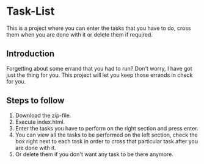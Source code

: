 # Task-List
This is a project where you can enter the tasks that you have to do, cross them when you are done with it or delete them if required. 

## Introduction
Forgetting about some errand that you had to run? Don't worry, I have got just the thing for you. This project will let you keep those errands in check for you.

## Steps to follow
1. Download the zip-file.
2. Execute index.html.
3. Enter the tasks you have to perform on the right section and press enter.
4. You can view all the tasks to be performed on the left section, check the box right next to each task in order to cross that particular task after you are done with it.
5. Or delete them if you don't want any task to be there anymore.
